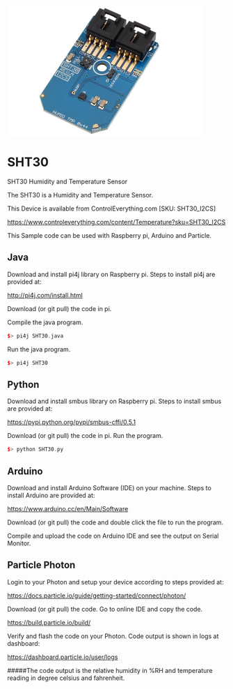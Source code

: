 [![SHT30](SHT30_I2CS.png)](https://www.controleverything.com/content/Temperature?sku=SHT30_I2CS)
# SHT30

SHT30 Humidity and Temperature Sensor

The SHT30 is a Humidity and Temperature Sensor.

This Device is available from ControlEverything.com [SKU: SHT30_I2CS]

https://www.controleverything.com/content/Temperature?sku=SHT30_I2CS

This Sample code can be used with Raspberry pi, Arduino and Particle.

## Java
Download and install pi4j library on Raspberry pi. Steps to install pi4j are provided at:

http://pi4j.com/install.html

Download (or git pull) the code in pi.

Compile the java program.
```cpp
$> pi4j SHT30.java
```

Run the java program.
```cpp
$> pi4j SHT30
```

## Python
Download and install smbus library on Raspberry pi. Steps to install smbus are provided at:

https://pypi.python.org/pypi/smbus-cffi/0.5.1

Download (or git pull) the code in pi. Run the program.

```cpp
$> python SHT30.py
```

## Arduino
Download and install Arduino Software (IDE) on your machine. Steps to install Arduino are provided at:

https://www.arduino.cc/en/Main/Software

Download (or git pull) the code and double click the file to run the program.

Compile and upload the code on Arduino IDE and see the output on Serial Monitor.


## Particle Photon

Login to your Photon and setup your device according to steps provided at:

https://docs.particle.io/guide/getting-started/connect/photon/

Download (or git pull) the code. Go to online IDE and copy the code.

https://build.particle.io/build/

Verify and flash the code on your Photon. Code output is shown in logs at dashboard:

https://dashboard.particle.io/user/logs

#####The code output is the relative humidity in %RH and temperature reading in degree celsius and fahrenheit.
